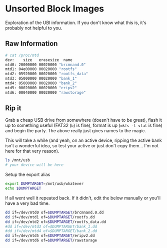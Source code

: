 # Unsorted Block Images

Exploration of the UBI information.  If you don't know what this is, it's probably not helpful to you.

## Raw Information

```bash
# cat /proc/mtd
dev:    size   erasesize  name
mtd0: 20000000 00020000 "brcmnand.0"
mtd1: 04e00000 00020000 "rootfs"
mtd2: 05920000 00020000 "rootfs_data"
mtd3: 05000000 00020000 "bank_1"
mtd4: 05000000 00020000 "bank_2"
mtd5: 00020000 00020000 "eripv2"
mtd6: 00040000 00020000 "rawstorage"
```

## Rip it

Grab a cheap USB drive from somewhere (doesn't have to be great), flash it up to something useful (FAT32 (`b`) is fine), format is up (`mkfs -t vfat` is fine) and begin the party.  The above really just gives names to the magic.

This will take a while (and yeah, on an active device, ripping the active bank isn't a wonderful idea, so test your active or just don't copy them... I'm not here for that very reason).

```sh
ls /mnt/usb
# your device will be here
```

Setup the export alias

```sh
export DUMPTARGET=/mnt/usb/whatever
echo $DUMPTARGET
```

If all went well it repeated back.  If it didn't, edit the below manually or you'll have a very bad time.

```sh
dd if=/dev/mtd0 of=$DUMPTARGET/brcmnand.0.dd
dd if=/dev/mtd1 of=$DUMPTARGET/rootfs.dd
dd if=/dev/mtd2 of=$DUMPTARGET/rootfs_data.dd
#dd if=/dev/mtd3 of=$DUMPTARGET/bank_1.dd
#dd if=/dev/mtd4 of=$DUMPTARGET/bank_2.dd
dd if=/dev/mtd5 of=$DUMPTARGET/eripv2.dd
dd if=/dev/mtd6 of=$DUMPTARGET/rawstorage
```